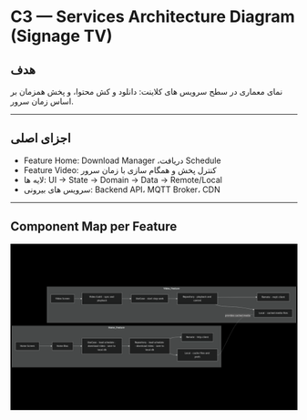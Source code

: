 # C3 — Services Architecture Diagram (Signage TV)

## هدف
نمای معماری در سطح سرویس های کلاینت: دانلود و کش محتوا، و پخش همزمان بر اساس زمان سرور. 

---

## اجزای اصلی
- Feature Home: Download Manager ،دریافت Schedule   
- Feature Video: کنترل پخش و همگام سازی با زمان سرور
- لایه ها: UI -> State -> Domain -> Data -> Remote/Local
- سرویس های بیرونی: Backend API، MQTT Broker، CDN

---

## Component Map per Feature

![Component Map per Feature](images/Component_Map_per_Feature.png)




